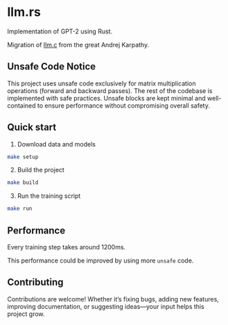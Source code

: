 # llm.rs

Implementation of GPT-2 using Rust. 

Migration of [llm.c](https://github.com/karpathy/llm.c) from the great Andrej Karpathy.

## Unsafe Code Notice

This project uses unsafe code exclusively for matrix multiplication operations (forward and backward passes). The rest of the codebase is implemented with safe practices. Unsafe blocks are kept minimal and well-contained to ensure performance without compromising overall safety.

## Quick start

1. Download data and models
```bash
make setup
```

2. Build the project
```bash
make build
```

3. Run the training script
```bash
make run
```

## Performance

Every training step takes around 1200ms. 

This performance could be improved by using more `unsafe` code.

## Contributing

Contributions are welcome! Whether it’s fixing bugs, adding new features, improving documentation, or suggesting ideas—your input helps this project grow.